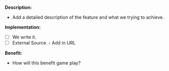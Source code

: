 **Description:**
- Add a detailed description of the feature and what we trying to achieve.

**Implementation:**
* [ ] We write it.
* [ ] External Source. - Add in URL

**Benefit:**
- How will this benefit game play?